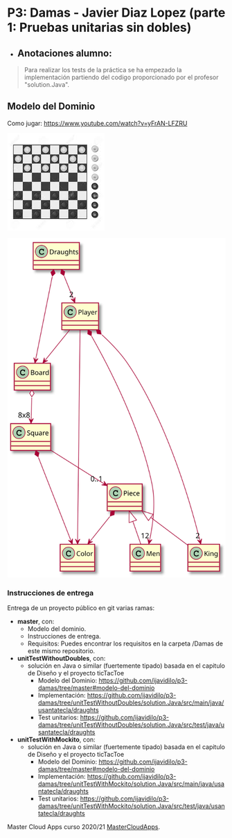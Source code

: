 # P3: Damas - Javier Diaz Lopez (parte 1: Pruebas unitarias sin dobles)

  * ## Anotaciones alumno: 
  > Para realizar los tests de la práctica se ha empezado la implementación partiendo del codigo proporcionado por el profesor "solution.Java". 

## Modelo del Dominio
Como jugar: https://www.youtube.com/watch?v=yFrAN-LFZRU

![This is a alt text.](./Damas/images/draughts.jpg "Damas.")

![This is a alt text.](./Damas/images/draughtsModeloDominio.svg "Damas.")

### Instrucciones de entrega

Entrega de un proyecto público en git varias ramas:

* **master**, con:
    * Modelo del dominio.
    * Instrucciones de entrega.
    * Requisitos: Puedes encontrar los requisitos en la carpeta /Damas de este mismo repositorio.
* **unitTestWithoutDoubles**, con:
    * solución en Java o similar (fuertemente tipado) basada en el capitulo de Diseño y el proyecto ticTacToe
        * Modelo del Dominio: https://github.com/ijavidilo/p3-damas/tree/master#modelo-del-dominio
        * Implementación: https://github.com/ijavidilo/p3-damas/tree/unitTestWithoutDoubles/solution.Java/src/main/java/usantatecla/draughts
        * Test unitarios: https://github.com/ijavidilo/p3-damas/tree/unitTestWithoutDoubles/solution.Java/src/test/java/usantatecla/draughts
* **unitTestWithMockito**, con:
    * solución en Java o similar (fuertemente tipado) basada en el capitulo de Diseño y el proyecto ticTacToe
        * Modelo del Dominio: https://github.com/ijavidilo/p3-damas/tree/master#modelo-del-dominio
        * Implementación: https://github.com/ijavidilo/p3-damas/tree/unitTestWithMockito/solution.Java/src/main/java/usantatecla/draughts
        * Test unitarios: https://github.com/ijavidilo/p3-damas/tree/unitTestWithMockito/solution.Java/src/test/java/usantatecla/draughts        

Master Cloud Apps curso 2020/21 [MasterCloudApps](https://www.codeurjc.es/mastercloudapps/).
